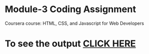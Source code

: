 

# Module-3 Coding Assignment

Coursera course: HTML, CSS, and Javascript for Web Developers

# To see the output [CLICK HERE](https://sup-21.github.io/WebDevProjects/Web%20Dev%20Projects/project%202/index.html)

